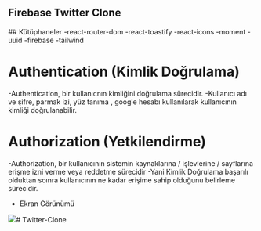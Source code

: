 ## Firebase Twitter Clone

## Kütüphaneler
-react-router-dom
-react-toastify
-react-icons
-moment
-uuid
-firebase
-tailwind

# Authentication (Kimlik Doğrulama)

-Authentication, bir kullanıcnın kimliğini doğrulama sürecidir.
-Kullanıcı adı ve şifre, parmak izi, yüz tanıma , google hesabı kullanılarak kullanıcının kimliği doğrulanabilir.

# Authorization (Yetkilendirme)
-Authorization, bir kullanıcının sistemin kaynaklarına / işlevlerine / sayflarına erişme izni verme veya reddetme sürecidir
-Yani Kimlik Doğrulama başarılı olduktan soınra kullanıcının ne kadar erişime sahip olduğunu belirleme sürecidir.

- Ekran Görünümü

<img src="twitter.gif" /># Twitter-Clone
